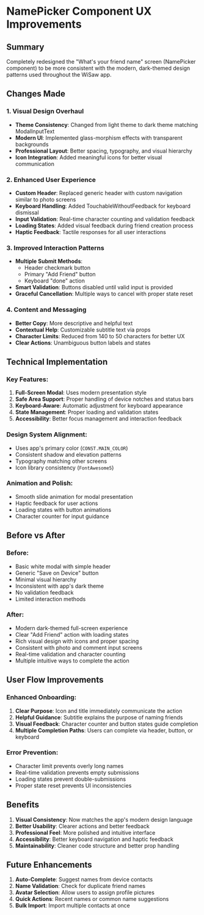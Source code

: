 # NamePicker Component UX Improvements

## Summary

Completely redesigned the "What's your friend name" screen (NamePicker component) to be more consistent with the modern, dark-themed design patterns used throughout the WiSaw app.

## Changes Made

### 1. Visual Design Overhaul

- **Theme Consistency**: Changed from light theme to dark theme matching ModalInputText
- **Modern UI**: Implemented glass-morphism effects with transparent backgrounds
- **Professional Layout**: Better spacing, typography, and visual hierarchy
- **Icon Integration**: Added meaningful icons for better visual communication

### 2. Enhanced User Experience

- **Custom Header**: Replaced generic header with custom navigation similar to photo screens
- **Keyboard Handling**: Added TouchableWithoutFeedback for keyboard dismissal
- **Input Validation**: Real-time character counting and validation feedback
- **Loading States**: Added visual feedback during friend creation process
- **Haptic Feedback**: Tactile responses for all user interactions

### 3. Improved Interaction Patterns

- **Multiple Submit Methods**:
  - Header checkmark button
  - Primary "Add Friend" button
  - Keyboard "done" action
- **Smart Validation**: Buttons disabled until valid input is provided
- **Graceful Cancellation**: Multiple ways to cancel with proper state reset

### 4. Content and Messaging

- **Better Copy**: More descriptive and helpful text
- **Contextual Help**: Customizable subtitle text via props
- **Character Limits**: Reduced from 140 to 50 characters for better UX
- **Clear Actions**: Unambiguous button labels and states

## Technical Implementation

### Key Features:

1. **Full-Screen Modal**: Uses modern presentation style
2. **Safe Area Support**: Proper handling of device notches and status bars
3. **Keyboard-Aware**: Automatic adjustment for keyboard appearance
4. **State Management**: Proper loading and validation states
5. **Accessibility**: Better focus management and interaction feedback

### Design System Alignment:

- Uses app's primary color (`CONST.MAIN_COLOR`)
- Consistent shadow and elevation patterns
- Typography matching other screens
- Icon library consistency (`FontAwesome5`)

### Animation and Polish:

- Smooth slide animation for modal presentation
- Haptic feedback for user actions
- Loading states with button animations
- Character counter for input guidance

## Before vs After

### Before:

- Basic white modal with simple header
- Generic "Save on Device" button
- Minimal visual hierarchy
- Inconsistent with app's dark theme
- No validation feedback
- Limited interaction methods

### After:

- Modern dark-themed full-screen experience
- Clear "Add Friend" action with loading states
- Rich visual design with icons and proper spacing
- Consistent with photo and comment input screens
- Real-time validation and character counting
- Multiple intuitive ways to complete the action

## User Flow Improvements

### Enhanced Onboarding:

1. **Clear Purpose**: Icon and title immediately communicate the action
2. **Helpful Guidance**: Subtitle explains the purpose of naming friends
3. **Visual Feedback**: Character counter and button states guide completion
4. **Multiple Completion Paths**: Users can complete via header, button, or keyboard

### Error Prevention:

- Character limit prevents overly long names
- Real-time validation prevents empty submissions
- Loading states prevent double-submissions
- Proper state reset prevents UI inconsistencies

## Benefits

1. **Visual Consistency**: Now matches the app's modern design language
2. **Better Usability**: Clearer actions and better feedback
3. **Professional Feel**: More polished and intuitive interface
4. **Accessibility**: Better keyboard navigation and haptic feedback
5. **Maintainability**: Cleaner code structure and better prop handling

## Future Enhancements

1. **Auto-Complete**: Suggest names from device contacts
2. **Name Validation**: Check for duplicate friend names
3. **Avatar Selection**: Allow users to assign profile pictures
4. **Quick Actions**: Recent names or common name suggestions
5. **Bulk Import**: Import multiple contacts at once

